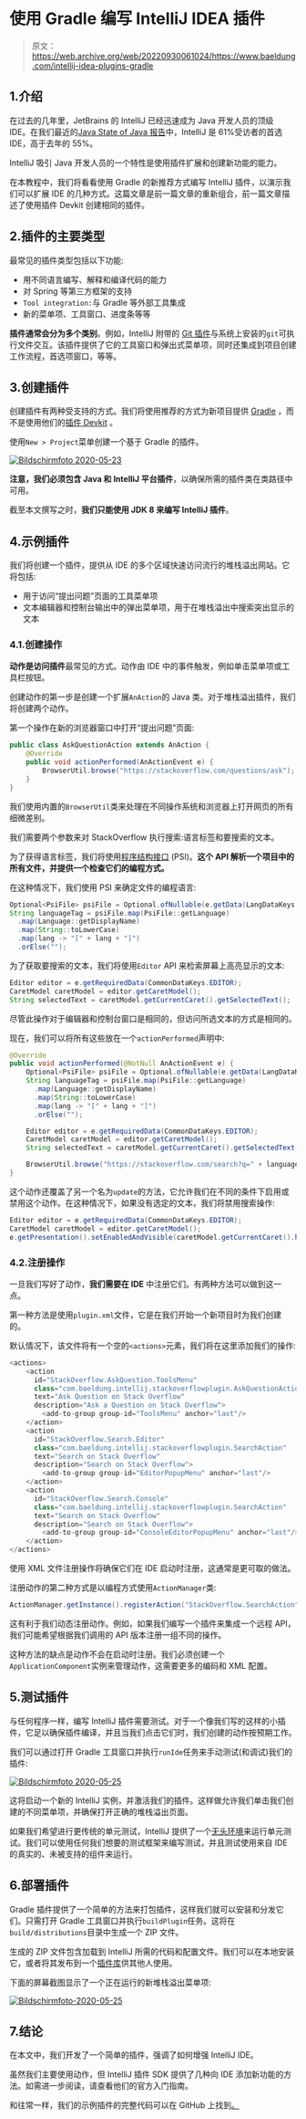 # 使用 Gradle 编写 IntelliJ IDEA 插件

> 原文：<https://web.archive.org/web/20220930061024/https://www.baeldung.com/intellij-idea-plugins-gradle>

## 1.介绍

在过去的几年里，JetBrains 的 IntelliJ 已经迅速成为 Java 开发人员的顶级 IDE。在我们最近的[Java State of Java 报告](/web/20221226134629/https://www.baeldung.com/java-in-2019)中，IntelliJ 是 61%受访者的首选 IDE，高于去年的 55%。

IntelliJ 吸引 Java 开发人员的一个特性是使用插件扩展和创建新功能的能力。

在本教程中，我们将看看使用 Gradle 的新推荐方式编写 IntelliJ 插件，以演示我们可以扩展 IDE 的几种方式。这篇文章是前一篇文章的重新组合，前一篇文章描述了使用插件 Devkit 创建相同的插件。

## 2.插件的主要类型

最常见的插件类型包括以下功能:

*   用不同语言编写、解释和编译代码的能力
*   对 Spring 等第三方框架的支持
*   `Tool integration:`与 Gradle 等外部工具集成
*   新的菜单项、工具窗口、进度条等等

**插件通常会分为多个类别**。例如，IntelliJ 附带的 [Git 插件](https://web.archive.org/web/20221226134629/https://www.jetbrains.com/help/idea/using-git-integration.html)与系统上安装的`git`可执行文件交互。该插件提供了它的工具窗口和弹出式菜单项，同时还集成到项目创建工作流程，首选项窗口，等等。

## 3.创建插件

创建插件有两种受支持的方式。我们将使用推荐的方式为新项目提供 [Gradle](https://web.archive.org/web/20221226134629/https://www.jetbrains.org/intellij/sdk/docs/basics/getting_started.html#using-gradle) ，而不是使用他们的[插件 Devkit](https://web.archive.org/web/20221226134629/https://www.jetbrains.org/intellij/sdk/docs/basics/getting_started.html#using-devkit) 。

使用`New > Project`菜单创建一个基于 Gradle 的插件。

[![Bildschirmfoto 2020-05-23](img/aff4dde150e76d828baa6f7c680dfe95.png)](/web/20221226134629/https://www.baeldung.com/wp-content/uploads/2020/06/Bildschirmfoto-2020-05-23-um-10.24.04-1.png)

**注意，我们必须包含 Java 和 IntelliJ 平台插件**，以确保所需的插件类在类路径中可用。

截至本文撰写之时，**我们只能使用 JDK 8 来编写 IntelliJ 插件**。

## 4.示例插件

我们将创建一个插件，提供从 IDE 的多个区域快速访问流行的堆栈溢出网站。它将包括:

*   用于访问“提出问题”页面的工具菜单项
*   文本编辑器和控制台输出中的弹出菜单项，用于在堆栈溢出中搜索突出显示的文本

### 4.1.创建操作

**动作是访问插件**最常见的方式。动作由 IDE 中的事件触发，例如单击菜单项或工具栏按钮。

创建动作的第一步是创建一个扩展`AnAction`的 Java 类。对于堆栈溢出插件，我们将创建两个动作。

第一个操作在新的浏览器窗口中打开“提出问题”页面:

```java
public class AskQuestionAction extends AnAction {
    @Override
    public void actionPerformed(AnActionEvent e) {
        BrowserUtil.browse("https://stackoverflow.com/questions/ask");
    }
}
```

我们使用内置的`BrowserUtil`类来处理在不同操作系统和浏览器上打开网页的所有细微差别。

我们需要两个参数来对 StackOverflow 执行搜索:语言标签和要搜索的文本。

为了获得语言标签，我们将使用[程序结构接口](https://web.archive.org/web/20221226134629/http://www.jetbrains.org/intellij/sdk/docs/basics/architectural_overview/psi.html) (PSI)。**这个 API 解析一个项目中的所有文件，并提供一个检查它们的编程方式。**

在这种情况下，我们使用 PSI 来确定文件的编程语言:

```java
Optional<PsiFile> psiFile = Optional.ofNullable(e.getData(LangDataKeys.PSI_FILE));
String languageTag = psiFile.map(PsiFile::getLanguage)
  .map(Language::getDisplayName)
  .map(String::toLowerCase)
  .map(lang -> "[" + lang + "]")
  .orElse("");
```

为了获取要搜索的文本，我们将使用`Editor` API 来检索屏幕上高亮显示的文本:

```java
Editor editor = e.getRequiredData(CommonDataKeys.EDITOR);
CaretModel caretModel = editor.getCaretModel();
String selectedText = caretModel.getCurrentCaret().getSelectedText();
```

尽管此操作对于编辑器和控制台窗口是相同的，但访问所选文本的方式是相同的。

现在，我们可以将所有这些放在一个`actionPerformed`声明中:

```java
@Override
public void actionPerformed(@NotNull AnActionEvent e) {
    Optional<PsiFile> psiFile = Optional.ofNullable(e.getData(LangDataKeys.PSI_FILE));
    String languageTag = psiFile.map(PsiFile::getLanguage)
      .map(Language::getDisplayName)
      .map(String::toLowerCase)
      .map(lang -> "[" + lang + "]")
      .orElse("");

    Editor editor = e.getRequiredData(CommonDataKeys.EDITOR);
    CaretModel caretModel = editor.getCaretModel();
    String selectedText = caretModel.getCurrentCaret().getSelectedText();

    BrowserUtil.browse("https://stackoverflow.com/search?q=" + languageTag + selectedText);
}
```

这个动作还覆盖了另一个名为`update`的方法，它允许我们在不同的条件下启用或禁用这个动作。在这种情况下，如果没有选定的文本，我们将禁用搜索操作:

```java
Editor editor = e.getRequiredData(CommonDataKeys.EDITOR);
CaretModel caretModel = editor.getCaretModel();
e.getPresentation().setEnabledAndVisible(caretModel.getCurrentCaret().hasSelection());
```

### 4.2.注册操作

一旦我们写好了动作，**我们需要在 IDE** 中注册它们。有两种方法可以做到这一点。

第一种方法是使用`plugin.xml`文件，它是在我们开始一个新项目时为我们创建的。

默认情况下，该文件将有一个空的`<actions>`元素，我们将在这里添加我们的操作:

```java
<actions>
    <action
      id="StackOverflow.AskQuestion.ToolsMenu"
      class="com.baeldung.intellij.stackoverflowplugin.AskQuestionAction"
      text="Ask Question on Stack Overflow"
      description="Ask a Question on Stack Overflow">
        <add-to-group group-id="ToolsMenu" anchor="last"/>
    </action>
    <action
      id="StackOverflow.Search.Editor"
      class="com.baeldung.intellij.stackoverflowplugin.SearchAction"
      text="Search on Stack Overflow"
      description="Search on Stack Overflow">
        <add-to-group group-id="EditorPopupMenu" anchor="last"/>
    </action>
    <action
      id="StackOverflow.Search.Console"
      class="com.baeldung.intellij.stackoverflowplugin.SearchAction"
      text="Search on Stack Overflow"
      description="Search on Stack Overflow">
        <add-to-group group-id="ConsoleEditorPopupMenu" anchor="last"/>
    </action>
</actions>
```

使用 XML 文件注册操作将确保它们在 IDE 启动时注册，这通常是更可取的做法。

注册动作的第二种方式是以编程方式使用`ActionManager`类:

```java
ActionManager.getInstance().registerAction("StackOverflow.SearchAction", new SearchAction());
```

这有利于我们动态注册动作。例如，如果我们编写一个插件来集成一个远程 API，我们可能希望根据我们调用的 API 版本注册一组不同的操作。

这种方法的缺点是动作不会在启动时注册。我们必须创建一个`ApplicationComponent`实例来管理动作，这需要更多的编码和 XML 配置。

## 5.测试插件

与任何程序一样，编写 IntelliJ 插件需要测试。对于一个像我们写的这样的小插件，它足以确保插件编译，并且当我们点击它们时，我们创建的动作按预期工作。

我们可以通过打开 Gradle 工具窗口并执行`runIde`任务来手动测试(和调试)我们的插件:

[![Bildschirmfoto 2020-05-25](img/a08e056402117c5ac71bac7d12344acd.png)](/web/20221226134629/https://www.baeldung.com/wp-content/uploads/2020/06/Bildschirmfoto-2020-05-25-um-16.21.15-768x817-1.png)

这将启动一个新的 IntelliJ 实例，并激活我们的插件。这样做允许我们单击我们创建的不同菜单项，并确保打开正确的堆栈溢出页面。

如果我们希望进行更传统的单元测试，IntelliJ 提供了一个[无头环境](https://web.archive.org/web/20221226134629/http://www.jetbrains.org/intellij/sdk/docs/basics/testing_plugins.html)来运行单元测试。我们可以使用任何我们想要的测试框架来编写测试，并且测试使用来自 IDE 的真实的、未被支持的组件来运行。

## 6.部署插件

Gradle 插件提供了一个简单的方法来打包插件，这样我们就可以安装和分发它们。只需打开 Gradle 工具窗口并执行`buildPlugin`任务。这将在`build/distributions`目录中生成一个 ZIP 文件。

生成的 ZIP 文件包含加载到 IntelliJ 所需的代码和配置文件。我们可以在本地安装它，或者将其发布到一个[插件库](https://web.archive.org/web/20221226134629/http://www.jetbrains.org/intellij/sdk/docs/plugin_repository/index.html)供其他人使用。

下面的屏幕截图显示了一个正在运行的新堆栈溢出菜单项:

[![Bildschirmfoto-2020-05-25](img/5cd963de6205342d5dfe1e7d20ebef07.png)](/web/20221226134629/https://www.baeldung.com/wp-content/uploads/2020/06/Bildschirmfoto-2020-05-25-um-16.46.30-768x548-1.png)

## 7.结论

在本文中，我们开发了一个简单的插件，强调了如何增强 IntelliJ IDE。

虽然我们主要使用动作，但 IntelliJ 插件 SDK 提供了几种向 IDE 添加新功能的方法。如需进一步阅读，请查看他们的官方入门指南。

和往常一样，我们的示例插件的完整代码可以在 GitHub 上找到[。](https://web.archive.org/web/20221226134629/https://github.com/eugenp/tutorials/tree/master/intelliJ-modules)
